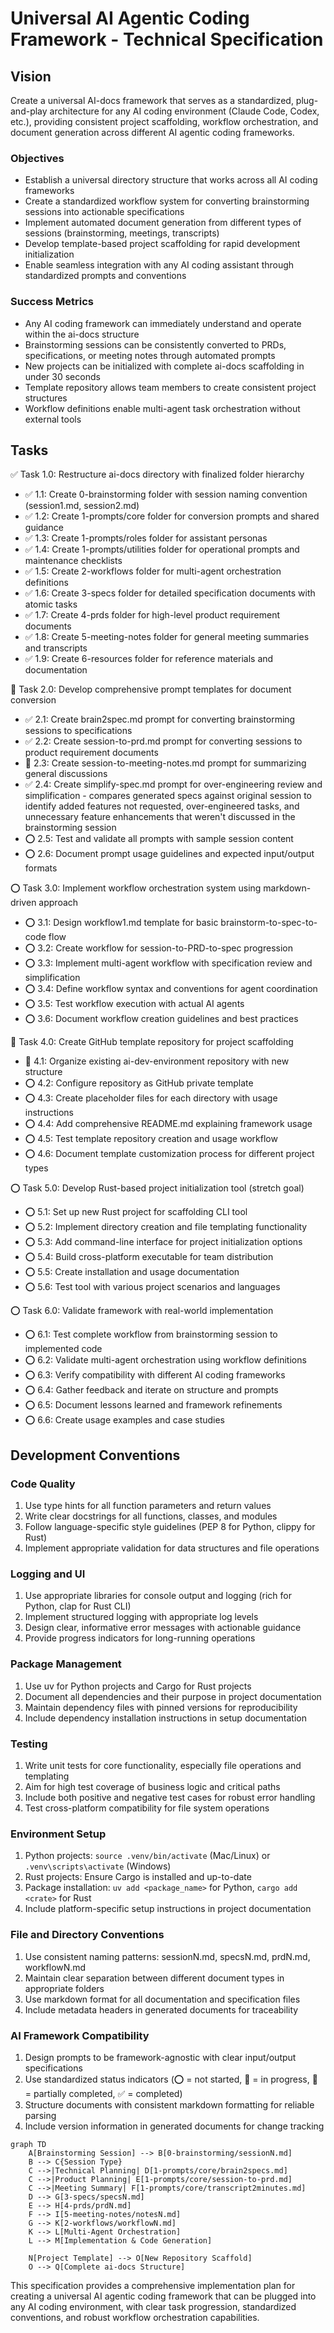 # Universal AI Agentic Coding Framework - Technical Specification

## Vision

Create a universal AI-docs framework that serves as a standardized, plug-and-play architecture for any AI coding environment (Claude Code, Codex, etc.), providing consistent project scaffolding, workflow orchestration, and document generation across different AI agentic coding frameworks.

### Objectives
- Establish a universal directory structure that works across all AI coding frameworks
- Create a standardized workflow system for converting brainstorming sessions into actionable specifications
- Implement automated document generation from different types of sessions (brainstorming, meetings, transcripts)
- Develop template-based project scaffolding for rapid development initialization
- Enable seamless integration with any AI coding assistant through standardized prompts and conventions

### Success Metrics
- Any AI coding framework can immediately understand and operate within the ai-docs structure
- Brainstorming sessions can be consistently converted to PRDs, specifications, or meeting notes through automated prompts
- New projects can be initialized with complete ai-docs scaffolding in under 30 seconds
- Template repository allows team members to create consistent project structures
- Workflow definitions enable multi-agent task orchestration without external tools

## Tasks

✅ Task 1.0: Restructure ai-docs directory with finalized folder hierarchy
* ✅ 1.1: Create 0-brainstorming folder with session naming convention (session1.md, session2.md)
* ✅ 1.2: Create 1-prompts/core folder for conversion prompts and shared guidance
* ✅ 1.3: Create 1-prompts/roles folder for assistant personas
* ✅ 1.4: Create 1-prompts/utilities folder for operational prompts and maintenance checklists
* ✅ 1.5: Create 2-workflows folder for multi-agent orchestration definitions
* ✅ 1.6: Create 3-specs folder for detailed specification documents with atomic tasks
* ✅ 1.7: Create 4-prds folder for high-level product requirement documents
* ✅ 1.8: Create 5-meeting-notes folder for general meeting summaries and transcripts
* ✅ 1.9: Create 6-resources folder for reference materials and documentation

🚧 Task 2.0: Develop comprehensive prompt templates for document conversion
* ✅ 2.1: Create brain2spec.md prompt for converting brainstorming sessions to specifications
* ✅ 2.2: Create session-to-prd.md prompt for converting sessions to product requirement documents
* 🔄 2.3: Create session-to-meeting-notes.md prompt for summarizing general discussions
* ✅ 2.4: Create simplify-spec.md prompt for over-engineering review and simplification - compares generated specs against original session to identify added features not requested, over-engineered tasks, and unnecessary feature enhancements that weren't discussed in the brainstorming session
* ⭕ 2.5: Test and validate all prompts with sample session content
* ⭕ 2.6: Document prompt usage guidelines and expected input/output formats

⭕ Task 3.0: Implement workflow orchestration system using markdown-driven approach
* ⭕ 3.1: Design workflow1.md template for basic brainstorm-to-spec-to-code flow
* ⭕ 3.2: Create workflow for session-to-PRD-to-spec progression
* ⭕ 3.3: Implement multi-agent workflow with specification review and simplification
* ⭕ 3.4: Define workflow syntax and conventions for agent coordination
* ⭕ 3.5: Test workflow execution with actual AI agents
* ⭕ 3.6: Document workflow creation guidelines and best practices

🚧 Task 4.0: Create GitHub template repository for project scaffolding
* 🔄 4.1: Organize existing ai-dev-environment repository with new structure
* ⭕ 4.2: Configure repository as GitHub private template
* ⭕ 4.3: Create placeholder files for each directory with usage instructions
* ⭕ 4.4: Add comprehensive README.md explaining framework usage
* ⭕ 4.5: Test template repository creation and usage workflow
* ⭕ 4.6: Document template customization process for different project types

⭕ Task 5.0: Develop Rust-based project initialization tool (stretch goal)
* ⭕ 5.1: Set up new Rust project for scaffolding CLI tool
* ⭕ 5.2: Implement directory creation and file templating functionality
* ⭕ 5.3: Add command-line interface for project initialization options
* ⭕ 5.4: Build cross-platform executable for team distribution
* ⭕ 5.5: Create installation and usage documentation
* ⭕ 5.6: Test tool with various project scenarios and languages

⭕ Task 6.0: Validate framework with real-world implementation
* ⭕ 6.1: Test complete workflow from brainstorming session to implemented code
* ⭕ 6.2: Validate multi-agent orchestration using workflow definitions
* ⭕ 6.3: Verify compatibility with different AI coding frameworks
* ⭕ 6.4: Gather feedback and iterate on structure and prompts
* ⭕ 6.5: Document lessons learned and framework refinements
* ⭕ 6.6: Create usage examples and case studies

## Development Conventions

### Code Quality
1. Use type hints for all function parameters and return values
2. Write clear docstrings for all functions, classes, and modules
3. Follow language-specific style guidelines (PEP 8 for Python, clippy for Rust)
4. Implement appropriate validation for data structures and file operations

### Logging and UI
1. Use appropriate libraries for console output and logging (rich for Python, clap for Rust CLI)
2. Implement structured logging with appropriate log levels
3. Design clear, informative error messages with actionable guidance
4. Provide progress indicators for long-running operations

### Package Management
1. Use uv for Python projects and Cargo for Rust projects
2. Document all dependencies and their purpose in project documentation
3. Maintain dependency files with pinned versions for reproducibility
4. Include dependency installation instructions in setup documentation

### Testing
1. Write unit tests for core functionality, especially file operations and templating
2. Aim for high test coverage of business logic and critical paths
3. Include both positive and negative test cases for robust error handling
4. Test cross-platform compatibility for file system operations

### Environment Setup
1. Python projects: `source .venv/bin/activate` (Mac/Linux) or `.venv\scripts\activate` (Windows)
2. Rust projects: Ensure Cargo is installed and up-to-date
3. Package installation: `uv add <package_name>` for Python, `cargo add <crate>` for Rust
4. Include platform-specific setup instructions in project documentation

### File and Directory Conventions
1. Use consistent naming patterns: sessionN.md, specsN.md, prdN.md, workflowN.md
2. Maintain clear separation between different document types in appropriate folders
3. Use markdown format for all documentation and specification files
4. Include metadata headers in generated documents for traceability

### AI Framework Compatibility
1. Design prompts to be framework-agnostic with clear input/output specifications
2. Use standardized status indicators (⭕ = not started, 🔄 = in progress, 🚧 = partially completed, ✅ = completed)
3. Structure documents with consistent markdown formatting for reliable parsing
4. Include version information in generated documents for change tracking

```mermaid
graph TD
    A[Brainstorming Session] --> B[0-brainstorming/sessionN.md]
    B --> C{Session Type}
    C -->|Technical Planning| D[1-prompts/core/brain2specs.md]
    C -->|Product Planning| E[1-prompts/core/session-to-prd.md]
    C -->|Meeting Summary| F[1-prompts/core/transcript2minutes.md]
    D --> G[3-specs/specsN.md]
    E --> H[4-prds/prdN.md]
    F --> I[5-meeting-notes/notesN.md]
    G --> K[2-workflows/workflowN.md]
    K --> L[Multi-Agent Orchestration]
    L --> M[Implementation & Code Generation]

    N[Project Template] --> O[New Repository Scaffold]
    O --> Q[Complete ai-docs Structure]
```

This specification provides a comprehensive implementation plan for creating a universal AI agentic coding framework that can be plugged into any AI coding environment, with clear task progression, standardized conventions, and robust workflow orchestration capabilities.
